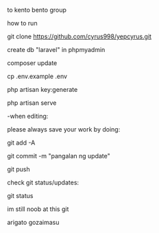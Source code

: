 to kento bento group

how to run

git clone https://github.com/cyrus998/yepcyrus.git

create db "laravel" in phpmyadmin

composer update

cp .env.example .env

php artisan key:generate

php artisan serve	


-when editing:

please always save your work by doing:

git add -A

git commit -m "pangalan ng update"

git push



check git status/updates:

git status

im still noob at this git

arigato gozaimasu
